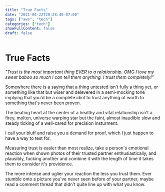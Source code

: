 ```yaml
---
title: "True Facts"
date: "2021-04-22T20:28:40-07:00"
tags: ["aws", "tech"]
categories: ["tech"]
showFullContent: false
draft: false
---
```


# True Facts

_"Trust is the *most* important thing EVER to a relationship. OMG I love my sweet baboo so much I can tell them anything. I trust them completely!"_

Somewhere there is a saying that a thing untested isn't fully a thing yet, or something like that but wiser and delevered in a semi-mocking tone implying that you'd be a complete idiot to trust anything of worth to something that's never been proven.

The beating heart at the center of a healthy and vital relationship isn't a firey, molten, universe warping star but the faint, almost inaudible slow and steady ticking of a well-cared for precision insturment.

I call your bluff and raise you a demand for proof, which I just happen to have a way to test for.

Measuring trust is easier than most realize, take a person's emotional reaction when shown photos of their trusted partner enthusiastically, and plausibly, fucking another and combine it with the length of time it takes them to consider it's providence.

The more intense and uglier your reaction the less you trust them. Ever stumble onto a picture you've never seen before of your partner, maybe read a comment thread that didn't quite line up with what you know.

